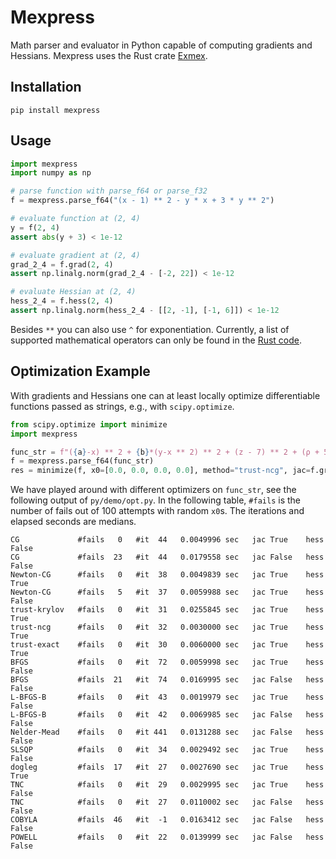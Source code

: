 # Mexpress
Math parser and evaluator in Python capable of computing gradients and Hessians. Mexpress uses the Rust crate [Exmex](https://crates.io/crates/exmex).
## Installation 

```
pip install mexpress
```
## Usage

```python
import mexpress
import numpy as np

# parse function with parse_f64 or parse_f32
f = mexpress.parse_f64("(x - 1) ** 2 - y * x + 3 * y ** 2")

# evaluate function at (2, 4)
y = f(2, 4)
assert abs(y + 3) < 1e-12

# evaluate gradient at (2, 4)
grad_2_4 = f.grad(2, 4)
assert np.linalg.norm(grad_2_4 - [-2, 22]) < 1e-12

# evaluate Hessian at (2, 4)
hess_2_4 = f.hess(2, 4)
assert np.linalg.norm(hess_2_4 - [[2, -1], [-1, 6]]) < 1e-12
```

Besides `**` you can also use `^` for exponentiation. Currently, a list of supported mathematical operators can only be found in the [Rust code](https://docs.rs/exmex/0.11.2/src/exmex/operators.rs.html#204-206).

## Optimization Example

With gradients and Hessians one can at least locally optimize differentiable functions passed as strings, e.g., with `scipy.optimize`.
```Python
from scipy.optimize import minimize
import mexpress

func_str = f"({a}-x) ** 2 + {b}*(y-x ** 2) ** 2 + (z - 7) ** 2 + (ρ + 5) ** 2"
f = mexpress.parse_f64(func_str)
res = minimize(f, x0=[0.0, 0.0, 0.0, 0.0], method="trust-ncg", jac=f.grad, hess=f.hess)
```
We have played around with different optimizers on `func_str`, see the following output of `py/demo/opt.py`. In the following table, `#fails` is the number of fails out of 100 attempts with random `x0`s. The iterations and elapsed seconds are medians.
```
CG             #fails   0   #it  44   0.0049996 sec   jac True    hess False
CG             #fails  23   #it  44   0.0179558 sec   jac False   hess False
Newton-CG      #fails   0   #it  38   0.0049839 sec   jac True    hess True
Newton-CG      #fails   5   #it  37   0.0059988 sec   jac True    hess False
trust-krylov   #fails   0   #it  31   0.0255845 sec   jac True    hess True
trust-ncg      #fails   0   #it  32   0.0030000 sec   jac True    hess True
trust-exact    #fails   0   #it  30   0.0060000 sec   jac True    hess True
BFGS           #fails   0   #it  72   0.0059998 sec   jac True    hess False
BFGS           #fails  21   #it  74   0.0169995 sec   jac False   hess False
L-BFGS-B       #fails   0   #it  43   0.0019979 sec   jac True    hess False
L-BFGS-B       #fails   0   #it  42   0.0069985 sec   jac False   hess False
Nelder-Mead    #fails   0   #it 441   0.0131288 sec   jac False   hess False
SLSQP          #fails   0   #it  34   0.0029492 sec   jac True    hess False
dogleg         #fails  17   #it  27   0.0027690 sec   jac True    hess True
TNC            #fails   0   #it  29   0.0029995 sec   jac True    hess False
TNC            #fails   0   #it  27   0.0110002 sec   jac False   hess False
COBYLA         #fails  46   #it  -1   0.0163412 sec   jac False   hess False
POWELL         #fails   0   #it  22   0.0139999 sec   jac False   hess False
```
